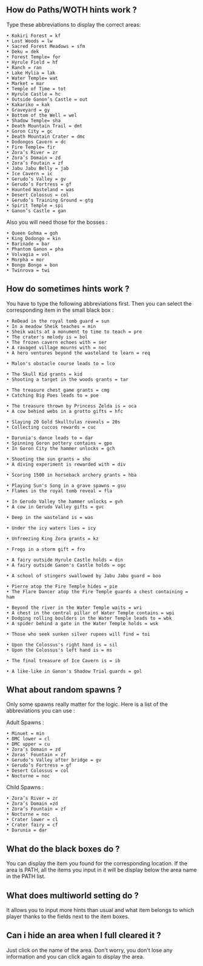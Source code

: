 ## How do Paths/WOTH hints work ?

 Type these abbreviations to display the correct areas:

    • Kokiri Forest = kf
    • Lost Woods = lw
    • Sacred Forest Meadows = sfm
    • Deku = dek
    • Forest Temple= for
    • Hyrule Field = hf
    • Ranch = ran
    • Lake Hylia = lak
    • Water Temple= wat
    • Market = mar
    • Temple of Time = tot
    • Hyrule Castle = hc
    • Outside Ganon’s Castle = out
    • Kakariko = kak
    • Graveyard = gy
    • Bottom of the Well = wel
    • Shadow Temple= sha
    • Death Mountain Trail = dmt
    • Goron City = gc
    • Death Mountain Crater = dmc
    • Dodongos Cavern = dc
    • Fire Temple= fir
    • Zora’s River = zr
    • Zora’s Domain = zd
    • Zora’s Foutain = zf
    • Jabu Jabu Belly = jab
    • Ice Cavern = ic
    • Gerudo’s Valley = gv
    • Gerudo’s Fortress = gf
    • Haunted Wasteland = was
    • Desert Colossus = col
    • Gerudo’s Training Ground = gtg
    • Spirit Temple = spi
    • Ganon’s Castle = gan

 Also you will need those for the bosses :

    • Queen Gohma = goh
    • King Dodongo = kin
    • Barinade = bar
    • Phantom Ganon = pha
    • Volvagia = vol
    • Morpha = mor
    • Bongo Bongo = bon
    • Twinrova = twi


## How do sometimes hints work ?
 You have to type the following abbreviations first. Then you can select the corresponding item in the small black box :

    • ReDead in the royal tomb guard = sun 
    • In a meadow Sheik teaches = min
    • Sheik waits at a monument to time to teach = pre
    • The crater's melody is = bol
    • The frozen cavern echoes with = ser
    • A ravaged village mourns with = noc
    • A hero ventures beyond the wasteland to learn = req

    • Malon's obstacle course leads to = lco

    • The Skull Kid grants = kid
    • Shooting a target in the woods grants = tar

    • The treasure chest game grants = cmg
    • Catching Big Poes leads to = poe
    
    • The treasure thrown by Princess Zelda is = oca
    • A cow behind webs in a grotto gifts = hfc
      
    • Slaying 20 Gold Skulltulas reveals = 20s
    • Collecting cuccos rewards = cuc
      
    • Darunia's dance leads to = dar
    • Spinning Goron pottery contains = gpo
    • In Goron City the hammer unlocks = gch
      
    • Shooting the sun grants = sho
    • A diving experiment is rewarded with = div

    • Scoring 1500 in horseback archery grants = hba

    • Playing Sun's Song in a grave spawns = gsu
    • Flames in the royal tomb reveal = fla
      
    • In Gerudo Valley the hammer unlocks = gvh
    • A cow in Gerudo Valley gifts = gvc
      
    • Deep in the wasteland is = was
      
    • Under the icy waters lies = icy
      
    • Unfreezing King Zora grants = kz
      
    • Frogs in a storm gift = fro

    • A fairy outside Hyrule Castle holds = din
    • A fairy outside Ganon's Castle holds = ogc
      
    • A school of stingers swallowed by Jabu Jabu guard = boo

    • Pierre atop the Fire Temple hides = pie
    • The Flare Dancer atop the Fire Temple guards a chest containing = ham
      
    • Beyond the river in the Water Temple waits = wri
    • A chest in the central pillar of Water Temple contains = wpi
    • Dodging rolling boulders in the Water Temple leads to = wbk
    • A spider behind a gate in the Water Temple holds = wsk
      
    • Those who seek sunken silver rupees will find = toi
      
    • Upon the Colossus's right hand is = sil
    • Upon the Colossus's left hand is = ms
      
    • The final treasure of Ice Cavern is = ib
      
    • A like-like in Ganon's Shadow Trial guards = gol

## What about random spawns ?
 Only some spawns really matter for the logic. Here is a list of the abbreviations you can use :
 
 Adult Spawns :
   
    • Minuet = min
    • DMC lower = cl
    • DMC upper = cu
    • Zora’s Domain = zd
    • Zoras’ Fountain = zf
    • Gerudo’s Valley after bridge = gv
    • Gerudo’s Fortress = gf
    • Desert Colossus = col
    • Nocturne = noc

Child Spawns :

    • Zora’s River = zr
    • Zora’s Domain =zd
    • Zora’s Fountain = zf
    • Nocturne = noc
    • Crater lower = cl
    • Crater fairy = cf
    • Darunia = dar

## What do the black boxes do ?
 You can display the item you found for the corresponding location. If the area is PATH, all the items you input in it will be display below the area name in the PATH list.

## What does multiworld setting do ?
 It allows you to input more hints than usual and what item belongs to which player thanks to the fields next to the item boxes.
   
## Can i hide an area when I full cleared it ?
 Just click on the name of the area. Don't worry, you don't lose any information and you can click again to display the area.